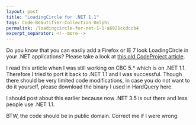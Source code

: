 ```yaml
---
layout: post
title: "LoadingCircle for .NET 1.1"
tags: Code-Beautifier-Collection Delphi
permalink: /loadingcircle-for-net-1-1-a6921ccdccb4
excerpt_separator: <!--more-->
---
```

Do you know that you can easily add a Firefox or IE 7 look LoadingCircle in your .NET applications? Please take a look at [this old CodeProject article](https://www.codeproject.com/Articles/14841/How-to-write-a-loading-circle-animation-in-NET).

I read this article when I was still working on CBC 5.* which is on .NET 1.1. Therefore I tried to port it back to .NET 1.1 and I was successful. Though there should be very limited code modifications, in case you do not want to do it yourself, please download the binary I used in HardQuery here.

I should post about this earlier because now .NET 3.5 is out there and less people use .NET 1.1.

BTW, the code should be in public domain. Correct me if I were wrong.
<!--more-->
